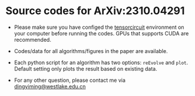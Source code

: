 # Source codes for ArXiv:2310.04291
- Please make sure you have configed the [tensorcircuit](https://tensorcircuit.readthedocs.io/en/latest/) environment on your computer before running the codes. GPUs that supports CUDA are recommended.

- Codes/data for all algorithms/figures in the paper are available.

- Each python script for an algorithm has two options: ```reEvolve``` and ```plot```. Default setting only plots the result based on existing data.

- For any other question, please contact me via dingyiming@westlake.edu.cn

